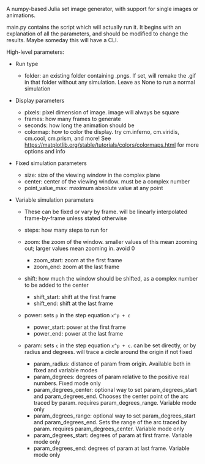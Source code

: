 A numpy-based Julia set image generator, with support for single images or animations.

main.py contains the script which will actually run it. It begins with an explanation of all the parameters,
and should be modified to change the results. Maybe someday this will have a CLI.

High-level parameters:

* Run type
  * folder: an existing folder containing .pngs. If set, will remake the .gif in that folder without any simulation.
    Leave as None to run a normal simulation

* Display parameters
  * pixels: pixel dimension of image. image will always be square
  * frames: how many frames to generate
  * seconds: how long the animation should be
  * colormap: how to color the display. try cm.inferno, cm.viridis, cm.cool, cm.prism, and more! See https://matplotlib.org/stable/tutorials/colors/colormaps.html for more options and info

* Fixed simulation parameters
  * size: size of the viewing window in the complex plane
  * center: center of the viewing window. must be a complex number
  * point_value_max: maximum absolute value at any point


* Variable simulation parameters
  * These can be fixed or vary by frame. will be linearly interpolated frame-by-frame unless stated otherwise
  * steps: how many steps to run for
  * zoom: the zoom of the window. smaller values of this mean zooming out; larger values mean zooming in. avoid 0
    * zoom_start: zoom at the first frame
    * zoom_end: zoom at the last frame
  * shift: how much the window should be shifted, as a complex number to be added to the center
    * shift_start: shift at the first frame
    * shift_end: shift at the last frame
    
  * power: sets `p` in the step equation `x^p + c`
    * power_start: power at the first frame
    * power_end: power at the last frame
  * param: sets `c` in the step equation `x^p + c`. can be set directly, or by radius and degrees. will trace a circle around the origin if not fixed
    * param_radius: distance of param from origin. Available both in fixed and variable modes
    * param_degrees: degrees of param relative to the positive real numbers. Fixed mode only
    * param_degrees_center: optional way to set param_degrees_start and param_degrees_end. 
      Chooses the center point of the arc traced by param. requires param_degrees_range. Variable mode only
    * param_degrees_range: optional way to set param_degrees_start and param_degrees_end. Sets the range of the arc traced by param. requires param_degrees_center. Variable mode only
    * param_degrees_start: degrees of param at first frame. Variable mode only
    * param_degrees_end: degrees of param at last frame. Variable mode only
